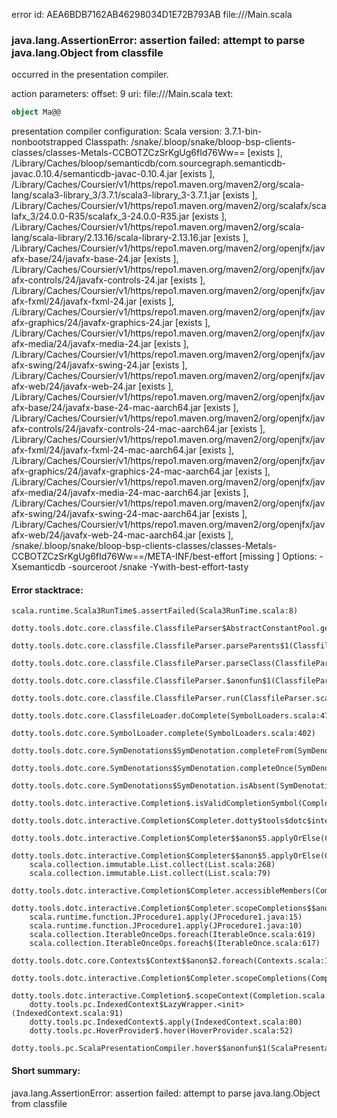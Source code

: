 error id: AEA6BDB7162AB46298034D1E72B793AB
file://<WORKSPACE>/Main.scala
### java.lang.AssertionError: assertion failed: attempt to parse java.lang.Object from classfile

occurred in the presentation compiler.



action parameters:
offset: 9
uri: file://<WORKSPACE>/Main.scala
text:
```scala
object Ma@@

```


presentation compiler configuration:
Scala version: 3.7.1-bin-nonbootstrapped
Classpath:
<WORKSPACE>/snake/.bloop/snake/bloop-bsp-clients-classes/classes-Metals-CCBOTZCzSrKgUg6fId76Ww== [exists ], <HOME>/Library/Caches/bloop/semanticdb/com.sourcegraph.semanticdb-javac.0.10.4/semanticdb-javac-0.10.4.jar [exists ], <HOME>/Library/Caches/Coursier/v1/https/repo1.maven.org/maven2/org/scala-lang/scala3-library_3/3.7.1/scala3-library_3-3.7.1.jar [exists ], <HOME>/Library/Caches/Coursier/v1/https/repo1.maven.org/maven2/org/scalafx/scalafx_3/24.0.0-R35/scalafx_3-24.0.0-R35.jar [exists ], <HOME>/Library/Caches/Coursier/v1/https/repo1.maven.org/maven2/org/scala-lang/scala-library/2.13.16/scala-library-2.13.16.jar [exists ], <HOME>/Library/Caches/Coursier/v1/https/repo1.maven.org/maven2/org/openjfx/javafx-base/24/javafx-base-24.jar [exists ], <HOME>/Library/Caches/Coursier/v1/https/repo1.maven.org/maven2/org/openjfx/javafx-controls/24/javafx-controls-24.jar [exists ], <HOME>/Library/Caches/Coursier/v1/https/repo1.maven.org/maven2/org/openjfx/javafx-fxml/24/javafx-fxml-24.jar [exists ], <HOME>/Library/Caches/Coursier/v1/https/repo1.maven.org/maven2/org/openjfx/javafx-graphics/24/javafx-graphics-24.jar [exists ], <HOME>/Library/Caches/Coursier/v1/https/repo1.maven.org/maven2/org/openjfx/javafx-media/24/javafx-media-24.jar [exists ], <HOME>/Library/Caches/Coursier/v1/https/repo1.maven.org/maven2/org/openjfx/javafx-swing/24/javafx-swing-24.jar [exists ], <HOME>/Library/Caches/Coursier/v1/https/repo1.maven.org/maven2/org/openjfx/javafx-web/24/javafx-web-24.jar [exists ], <HOME>/Library/Caches/Coursier/v1/https/repo1.maven.org/maven2/org/openjfx/javafx-base/24/javafx-base-24-mac-aarch64.jar [exists ], <HOME>/Library/Caches/Coursier/v1/https/repo1.maven.org/maven2/org/openjfx/javafx-controls/24/javafx-controls-24-mac-aarch64.jar [exists ], <HOME>/Library/Caches/Coursier/v1/https/repo1.maven.org/maven2/org/openjfx/javafx-fxml/24/javafx-fxml-24-mac-aarch64.jar [exists ], <HOME>/Library/Caches/Coursier/v1/https/repo1.maven.org/maven2/org/openjfx/javafx-graphics/24/javafx-graphics-24-mac-aarch64.jar [exists ], <HOME>/Library/Caches/Coursier/v1/https/repo1.maven.org/maven2/org/openjfx/javafx-media/24/javafx-media-24-mac-aarch64.jar [exists ], <HOME>/Library/Caches/Coursier/v1/https/repo1.maven.org/maven2/org/openjfx/javafx-swing/24/javafx-swing-24-mac-aarch64.jar [exists ], <HOME>/Library/Caches/Coursier/v1/https/repo1.maven.org/maven2/org/openjfx/javafx-web/24/javafx-web-24-mac-aarch64.jar [exists ], <WORKSPACE>/snake/.bloop/snake/bloop-bsp-clients-classes/classes-Metals-CCBOTZCzSrKgUg6fId76Ww==/META-INF/best-effort [missing ]
Options:
-Xsemanticdb -sourceroot <WORKSPACE>/snake -Ywith-best-effort-tasty




#### Error stacktrace:

```
scala.runtime.Scala3RunTime$.assertFailed(Scala3RunTime.scala:8)
	dotty.tools.dotc.core.classfile.ClassfileParser$AbstractConstantPool.getSuperClass(ClassfileParser.scala:175)
	dotty.tools.dotc.core.classfile.ClassfileParser.parseParents$1(ClassfileParser.scala:380)
	dotty.tools.dotc.core.classfile.ClassfileParser.parseClass(ClassfileParser.scala:395)
	dotty.tools.dotc.core.classfile.ClassfileParser.$anonfun$1(ClassfileParser.scala:302)
	dotty.tools.dotc.core.classfile.ClassfileParser.run(ClassfileParser.scala:297)
	dotty.tools.dotc.core.ClassfileLoader.doComplete(SymbolLoaders.scala:471)
	dotty.tools.dotc.core.SymbolLoader.complete(SymbolLoaders.scala:402)
	dotty.tools.dotc.core.SymDenotations$SymDenotation.completeFrom(SymDenotations.scala:175)
	dotty.tools.dotc.core.SymDenotations$SymDenotation.completeOnce(SymDenotations.scala:385)
	dotty.tools.dotc.core.SymDenotations$SymDenotation.isAbsent(SymDenotations.scala:615)
	dotty.tools.dotc.interactive.Completion$.isValidCompletionSymbol(Completion.scala:340)
	dotty.tools.dotc.interactive.Completion$Completer.dotty$tools$dotc$interactive$Completion$Completer$$include(Completion.scala:658)
	dotty.tools.dotc.interactive.Completion$Completer$$anon$5.applyOrElse(Completion.scala:687)
	dotty.tools.dotc.interactive.Completion$Completer$$anon$5.applyOrElse(Completion.scala:686)
	scala.collection.immutable.List.collect(List.scala:268)
	scala.collection.immutable.List.collect(List.scala:79)
	dotty.tools.dotc.interactive.Completion$Completer.accessibleMembers(Completion.scala:688)
	dotty.tools.dotc.interactive.Completion$Completer.scopeCompletions$$anonfun$1(Completion.scala:412)
	scala.runtime.function.JProcedure1.apply(JProcedure1.java:15)
	scala.runtime.function.JProcedure1.apply(JProcedure1.java:10)
	scala.collection.IterableOnceOps.foreach(IterableOnce.scala:619)
	scala.collection.IterableOnceOps.foreach$(IterableOnce.scala:617)
	dotty.tools.dotc.core.Contexts$Context$$anon$2.foreach(Contexts.scala:135)
	dotty.tools.dotc.interactive.Completion$Completer.scopeCompletions(Completion.scala:402)
	dotty.tools.dotc.interactive.Completion$.scopeContext(Completion.scala:59)
	dotty.tools.pc.IndexedContext$LazyWrapper.<init>(IndexedContext.scala:91)
	dotty.tools.pc.IndexedContext$.apply(IndexedContext.scala:80)
	dotty.tools.pc.HoverProvider$.hover(HoverProvider.scala:52)
	dotty.tools.pc.ScalaPresentationCompiler.hover$$anonfun$1(ScalaPresentationCompiler.scala:433)
```
#### Short summary: 

java.lang.AssertionError: assertion failed: attempt to parse java.lang.Object from classfile